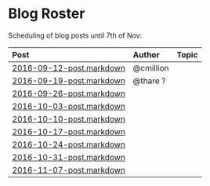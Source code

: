 # Blog Roster

Scheduling of blog posts until 7th of Nov:

| Post                                                 | Author     | Topic |
| :--------------------------------------------------- | :--------- |:----- |
| [2016-09-12-post.markdown](2016-09-12-post.markdown) | @cmillion  |       |
| [2016-09-19-post.markdown](2016-09-19-post.markdown) | @thare ?   |       |
| [2016-09-26-post.markdown](2016-09-26-post.markdown) |            |       |
| [2016-10-03-post.markdown](2016-10-03-post.markdown) |            |       |
| [2016-10-10-post.markdown](2016-10-10-post.markdown) |            |       |
| [2016-10-17-post.markdown](2016-10-17-post.markdown) |            |       |
| [2016-10-24-post.markdown](2016-10-24-post.markdown) |            |       |
| [2016-10-31-post.markdown](2016-10-31-post.markdown) |            |       |
| [2016-11-07-post.markdown](2016-11-07-post.markdown) |            |       |

